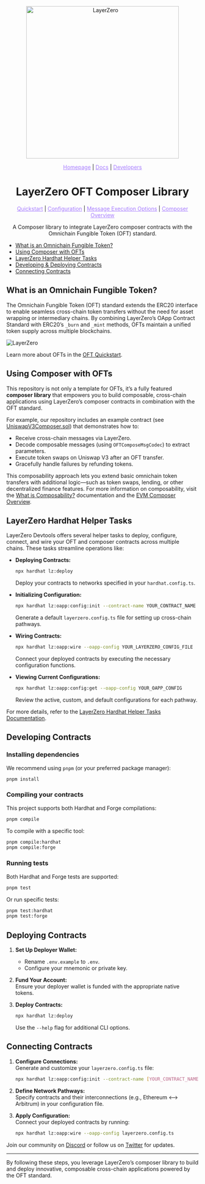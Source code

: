 <p align="center">
  <a href="https://layerzero.network">
    <img alt="LayerZero" style="width: 400px" src="https://docs.layerzero.network/img/LayerZero_Logo_White.svg"/>
  </a>
</p>

<p align="center">
  <a href="https://layerzero.network" style="color: #a77dff">Homepage</a> | <a href="https://docs.layerzero.network/" style="color: #a77dff">Docs</a> | <a href="https://layerzero.network/developers" style="color: #a77dff">Developers</a>
</p>

<h1 align="center">LayerZero OFT Composer Library</h1>

<p align="center">
  <a href="https://docs.layerzero.network/v2/developers/evm/oft/quickstart" style="color: #a77dff">Quickstart</a> | <a href="https://docs.layerzero.network/contracts/oapp-configuration" style="color: #a77dff">Configuration</a> | <a href="https://docs.layerzero.network/contracts/options" style="color: #a77dff">Message Execution Options</a> | <a href="https://docs.layerzero.network/v2/developers/evm/composer/overview" style="color: #a77dff">Composer Overview</a>
</p>

<p align="center">
  A Composer library to integrate LayerZero composer contracts with the Omnichain Fungible Token (OFT) standard.
</p>


- [What is an Omnichain Fungible Token?](#what-is-an-omnichain-fungible-token)
- [Using Composer with OFTs](#using-composer-with-ofts)
- [LayerZero Hardhat Helper Tasks](#layerzero-hardhat-helper-tasks)
- [Developing & Deploying Contracts](#developing-contracts)
- [Connecting Contracts](#connecting-contracts)

## What is an Omnichain Fungible Token?

The Omnichain Fungible Token (OFT) standard extends the ERC20 interface to enable seamless cross-chain token transfers without the need for asset wrapping or intermediary chains. By combining LayerZero’s OApp Contract Standard with ERC20’s `_burn` and `_mint` methods, OFTs maintain a unified token supply across multiple blockchains.

<img alt="LayerZero" src="https://docs.layerzero.network/assets/images/oft_mechanism_light-922b88c364b5156e26edc6def94069f1.jpg#gh-light-mode-only"/>

Learn more about OFTs in the [OFT Quickstart](https://docs.layerzero.network/v2/developers/evm/oft/quickstart).

## Using Composer with OFTs

This repository is not only a template for OFTs, it’s a fully featured **composer library** that empowers you to build composable, cross-chain applications using LayerZero’s composer contracts in combination with the OFT standard.

For example, our repository includes an example contract (see [UniswapV3Composer.sol](./contracts/UniswapV3Composer.sol)) that demonstrates how to:

- Receive cross-chain messages via LayerZero.
- Decode composable messages (using `OFTComposeMsgCodec`) to extract parameters.
- Execute token swaps on Uniswap V3 after an OFT transfer.
- Gracefully handle failures by refunding tokens.

This composability approach lets you extend basic omnichain token transfers with additional logic—such as token swaps, lending, or other decentralized finance features. For more information on composability, visit the [What is Composability?](https://docs.layerzero.network/v2/concepts/applications/composer-standard) documentation and the [EVM Composer Overview](https://docs.layerzero.network/v2/developers/evm/composer/overview).

## LayerZero Hardhat Helper Tasks

LayerZero Devtools offers several helper tasks to deploy, configure, connect, and wire your OFT and composer contracts across multiple chains. These tasks streamline operations like:

- **Deploying Contracts:**

  ```bash
  npx hardhat lz:deploy
  ```

  Deploy your contracts to networks specified in your `hardhat.config.ts`.

- **Initializing Configuration:**

  ```bash
  npx hardhat lz:oapp:config:init --contract-name YOUR_CONTRACT_NAME --oapp-config FILE_NAME
  ```

  Generate a default `layerzero.config.ts` file for setting up cross-chain pathways.

- **Wiring Contracts:**

  ```bash
  npx hardhat lz:oapp:wire --oapp-config YOUR_LAYERZERO_CONFIG_FILE
  ```

  Connect your deployed contracts by executing the necessary configuration functions.

- **Viewing Current Configurations:**
  ```bash
  npx hardhat lz:oapp:config:get --oapp-config YOUR_OAPP_CONFIG
  ```
  Review the active, custom, and default configurations for each pathway.

For more details, refer to the [LayerZero Hardhat Helper Tasks Documentation](https://docs.layerzero.network/v2/developers/evm/create-lz-oapp/deploying).

## Developing Contracts

### Installing dependencies

We recommend using `pnpm` (or your preferred package manager):

```bash
pnpm install
```

### Compiling your contracts

This project supports both Hardhat and Forge compilations:

```bash
pnpm compile
```

To compile with a specific tool:

```bash
pnpm compile:hardhat
pnpm compile:forge
```

### Running tests

Both Hardhat and Forge tests are supported:

```bash
pnpm test
```

Or run specific tests:

```bash
pnpm test:hardhat
pnpm test:forge
```

## Deploying Contracts

1. **Set Up Deployer Wallet:**

   - Rename `.env.example` to `.env`.
   - Configure your mnemonic or private key.

2. **Fund Your Account:**  
   Ensure your deployer wallet is funded with the appropriate native tokens.

3. **Deploy Contracts:**
   ```bash
   npx hardhat lz:deploy
   ```
   Use the `--help` flag for additional CLI options.

## Connecting Contracts

1. **Configure Connections:**  
   Generate and customize your `layerzero.config.ts` file:

   ```bash
   npx hardhat lz:oapp:config:init --contract-name [YOUR_CONTRACT_NAME] --oapp-config [CONFIG_NAME]
   ```

2. **Define Network Pathways:**  
   Specify contracts and their interconnections (e.g., Ethereum <--> Arbitrum) in your configuration file.

3. **Apply Configuration:**  
   Connect your deployed contracts by running:
   ```bash
   npx hardhat lz:oapp:wire --oapp-config layerzero.config.ts
   ```

Join our community on [Discord](https://discord-layerzero.netlify.app/discord) or follow us on [Twitter](https://twitter.com/LayerZero_Labs) for updates.

---

By following these steps, you leverage LayerZero’s composer library to build and deploy innovative, composable cross-chain applications powered by the OFT standard.
